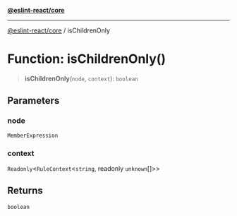 [**@eslint-react/core**](../README.md)

***

[@eslint-react/core](../README.md) / isChildrenOnly

# Function: isChildrenOnly()

> **isChildrenOnly**(`node`, `context`): `boolean`

## Parameters

### node

`MemberExpression`

### context

`Readonly`\<`RuleContext`\<`string`, readonly `unknown`[]\>\>

## Returns

`boolean`
